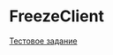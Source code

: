 # FreezeClient
[Тестовое задание](https://github.com/Yulorda/FreezeClient/blob/master/Task/Task.pdf)